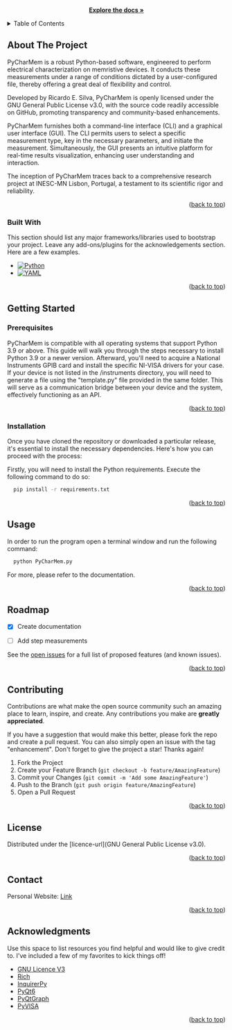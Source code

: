 <a name="readme-top"></a>



<!-- Header -->
<br />
  <p align="center">
    <br />
    <a href="https://github.com/ricardoedgarsilva/PyCharMem"><strong>Explore the docs »</strong></a>
    <br />
  </p>
</div>



<!-- TABLE OF CONTENTS -->
<details>
  <summary>Table of Contents</summary>
  <ol>
    <li>
      <a href="#about-the-project">About The Project</a>
      <ul>
        <li><a href="#built-with">Built With</a></li>
      </ul>
    </li>
    <li>
      <a href="#getting-started">Getting Started</a>
      <ul>
        <li><a href="#prerequisites">Prerequisites</a></li>
        <li><a href="#installation">Installation</a></li>
      </ul>
    </li>
    <li><a href="#usage">Usage</a></li>
    <li><a href="#roadmap">Roadmap</a></li>
    <li><a href="#contributing">Contributing</a></li>
    <li><a href="#license">License</a></li>
    <li><a href="#contact">Contact</a></li>
    <li><a href="#acknowledgments">Acknowledgments</a></li>
  </ol>
</details>



<!-- ABOUT THE PROJECT -->
## About The Project

PyCharMem is a robust Python-based software, engineered to perform electrical characterization on memristive devices. It conducts these measurements under a range of conditions dictated by a user-configured file, thereby offering a great deal of flexibility and control.

Developed by Ricardo E. Silva, PyCharMem is openly licensed under the GNU General Public License v3.0, with the source code readily accessible on GitHub, promoting transparency and community-based enhancements.

PyCharMem furnishes both a command-line interface (CLI) and a graphical user interface (GUI). The CLI permits users to select a specific measurement type, key in the necessary parameters, and initiate the measurement. Simultaneously, the GUI presents an intuitive platform for real-time results visualization, enhancing user understanding and interaction.

The inception of PyCharMem traces back to a comprehensive research project at INESC-MN Lisbon, Portugal, a testament to its scientific rigor and reliability.

<p align="right">(<a href="#readme-top">back to top</a>)</p>



### Built With

This section should list any major frameworks/libraries used to bootstrap your project. Leave any add-ons/plugins for the acknowledgements section. Here are a few examples.

* [![Python][Python]][Python-url]
* [![YAML][YAML]][YAML-url]

<p align="right">(<a href="#readme-top">back to top</a>)</p>



<!-- GETTING STARTED -->
## Getting Started

### Prerequisites


PyCharMem is compatible with all operating systems that support Python 3.9 or above. This guide will walk you through the steps necessary to install Python 3.9 or a newer version. Afterward, you'll need to acquire a National Instruments GPIB card and install the specific NI-VISA drivers for your case. If your device is not listed in the /instruments directory, you will need to generate a file using the "template.py" file provided in the same folder. This will serve as a communication bridge between your device and the system, effectively functioning as an API.

<p align="right">(<a href="#readme-top">back to top</a>)</p>


### Installation

Once you have cloned the repository or downloaded a particular release, it's essential to install the necessary dependencies. Here's how you can proceed with the process:

Firstly, you will need to install the Python requirements. Execute the following command to do so:

  ```sh
    pip install -r requirements.txt
  ```


<p align="right">(<a href="#readme-top">back to top</a>)</p>



<!-- USAGE EXAMPLES -->
## Usage

In order to run the program open a terminal window and run the following command:

  ```sh
    python PyCharMem.py
  ```

For more, please refer to the documentation.

<p align="right">(<a href="#readme-top">back to top</a>)</p>



<!-- ROADMAP -->
## Roadmap


- [X] Create documentation
- [ ] Add step measurements


See the [open issues](https://github.com/ricardoedgarsilva/PyCharMem/issues) for a full list of proposed features (and known issues).

<p align="right">(<a href="#readme-top">back to top</a>)</p>



<!-- CONTRIBUTING -->
## Contributing

Contributions are what make the open source community such an amazing place to learn, inspire, and create. Any contributions you make are **greatly appreciated**.

If you have a suggestion that would make this better, please fork the repo and create a pull request. You can also simply open an issue with the tag "enhancement".
Don't forget to give the project a star! Thanks again!

1. Fork the Project
2. Create your Feature Branch (`git checkout -b feature/AmazingFeature`)
3. Commit your Changes (`git commit -m 'Add some AmazingFeature'`)
4. Push to the Branch (`git push origin feature/AmazingFeature`)
5. Open a Pull Request

<p align="right">(<a href="#readme-top">back to top</a>)</p>



<!-- LICENSE -->
## License

Distributed under the [licence-url](GNU General Public License v3.0).

<p align="right">(<a href="#readme-top">back to top</a>)</p>



<!-- CONTACT -->
## Contact

Personal Website: [Link](https://ricardoedgarsilva.super.site)

<p align="right">(<a href="#readme-top">back to top</a>)</p>



<!-- ACKNOWLEDGMENTS -->
## Acknowledgments

Use this space to list resources you find helpful and would like to give credit to. I've included a few of my favorites to kick things off!


* [GNU Licence V3](https://choosealicense.com/licenses/gpl-3.0/)
* [Rich](https://pypi.org/project/rich/)
* [InquirerPy](https://pypi.org/project/inquirerpy/)
* [PyQt6](https://pypi.org/project/PyQt6/)
* [PyQtGraph](https://pypi.org/project/pyqtgraph/)
* [PyVISA](https://pypi.org/project/PyVISA/)


<p align="right">(<a href="#readme-top">back to top</a>)</p>



<!-- MARKDOWN LINKS & IMAGES -->
[license-url]: https://www.gnu.org/licenses/gpl-3.0.en.html
[Python-url]: https://www.python.org/
[Python]: https://img.shields.io/badge/Python-14354C?style=for-the-badge&logo=python&logoColor=white
[GNU-url]: https://www.gnu.org/licenses/gpl-3.0.en.html
[GNU]: https://img.shields.io/badge/License-GPLv3-blue.svg
[Rich-url]: https://pypi.org/project/rich/
[Rich]: https://img.shields.io/badge/Rich-000000?style=for-the-badge&logo=rich&logoColor=white
[InquirerPy-url]: https://pypi.org/project/inquirerpy/
[InquirerPy]: https://img.shields.io/badge/InquirerPy-000000?style=for-the-badge&logo=inquirerpy&logoColor=white
[PyQt6-url]: https://pypi.org/project/PyQt6/
[PyQt6]: https://img.shields.io/badge/PyQt6-000000?style=for-the-badge&logo=pyqt6&logoColor=white
[PyQtGraph-url]: https://pypi.org/project/pyqtgraph/
[PyQtGraph]: https://img.shields.io/badge/PyQtGraph-000000?style=for-the-badge&logo=pyqtgraph&logoColor=white
[PyVISA-url]: https://pypi.org/project/PyVISA/
[PyVISA]: https://img.shields.io/badge/PyVISA-000000?style=for-the-badge&logo=pyvisa&logoColor=white
[YAML-url]: https://yaml.org/
[YAML]: https://img.shields.io/badge/YAML-000000?style=for-the-badge&logo=yaml&logoColor=white